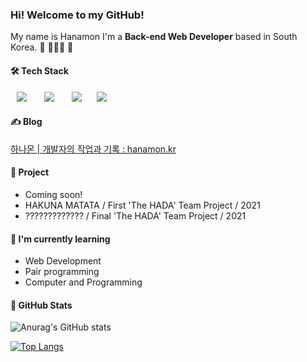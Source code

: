 ### Hi! Welcome to my GitHub!
My name is Hanamon I'm a **Back-end Web Developer** based in South Korea. 👋 🧑🏻‍💻 🌳

#### 🛠 Tech Stack
<p>
  <img src="http://img.shields.io/badge/-Javascript-F7DF1E?style=for-the-badge&logo=Javascript&logoColor=black"
       style="height: auto; margin-left: 10px; margin-right: 10px;"/>&nbsp
  <img src="http://img.shields.io/badge/-Nodejs-339933?style=for-the-badge&logo=Node.js&logoColor=white"
       style="height: auto; margin-left: 10px; margin-right: 10px;"/>&nbsp 
  <img src="http://img.shields.io/badge/-Express-373737?style=for-the-badge&logo=Express&logoColor=white"
       style="height: auto; margin-left: 10px; margin-right: 10px;"/>
  <img src="http://img.shields.io/badge/-MySQL-4479A1?style=for-the-badge&logo=MySQL&logoColor=white"
       style="height: auto; margin-left: 10px; margin-right: 10px;"/>&nbsp
</p>

#### ✍️ Blog
[하나몬 | 개발자의 작업과 기록 : hanamon.kr](https://hanamon.kr)

#### 🧩 Project
- Coming soon!
- HAKUNA MATATA / First 'The HADA' Team Project / 2021
- ????????????? / Final 'The HADA' Team Project / 2021

#### 📖 I'm currently learning
- Web Development
- Pair programming
- Computer and Programming

#### 👾 GitHub Stats
![Anurag's GitHub stats](https://github-readme-stats.vercel.app/api?username=hanamon&count_private=true&show_icons=true&theme=cobalt&icon_color=78D9F8)

[![Top Langs](https://github-readme-stats.vercel.app/api/top-langs/?username=hanamon&layout=compact&card_width=445&hide=hack&exclude_repo=WP-Hanamon-Site,defective-speaker,im-sprint-calculator,im-sprint-query-selector&theme=cobalt)](https://github.com/hanamon/github-readme-stats)

<!--
#### 📖 Records
<a href="https://github.com/hanamon/Today-Record">
  <img align="center" src="https://github-readme-stats.vercel.app/api/pin/?username=hanamon&repo=Today-Record" />
</a>
<a href="https://github.com/hanamon/Learning-VueJS">
  <img align="center" src="https://github-readme-stats.vercel.app/api/pin/?username=hanamon&repo=Learning-VueJS" />
</a>
-->

<!--
**hanamon/hanamon** is a ✨ _special_ ✨ repository because its `README.md` (this file) appears on your GitHub profile.

Here are some ideas to get you started:

- 🔭 I’m currently working on ...
- 🌱 I’m currently learning ...
- 👯 I’m looking to collaborate on ...
- 🤔 I’m looking for help with ...
- 💬 Ask me about ...
- 📫 How to reach me: ...
- 😄 Pronouns: ...
- ⚡ Fun fact: ...
-->
